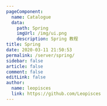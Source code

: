 ```yaml
---
pageComponent:
  name: Catalogue
  data:
    path: Spring
    imgUrl: /img/ui.png
    description: Spring 教程
title: Spring
date: 2020-03-11 21:50:53
permalink: /server/spring/
sidebar: false
article: false
comment: false
editLink: false
author:
  name: leopisces
  link: https://github.com/Leopisces
---
```


